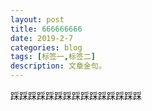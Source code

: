 ```yaml
---
layout: post
title: 666666666
date: 2019-2-7
categories: blog
tags: [标签一,标签二]
description: 文章金句。
---
```






踩踩踩踩踩踩踩踩踩踩踩踩踩踩踩




